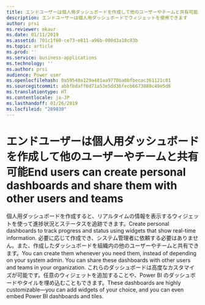 ```yaml
---
title: エンドユーザーは個人用ダッシュボードを作成して他のユーザーやチームと共有可能
description: エンドユーザーは個人用ダッシュボードでウィジェットを使用できます
author: prsi
ms.reviewer: mkaur
ms.date: 01/11/2019
ms.assetid: 701c1f60-ce73-e811-a96b-000d3a18c83b
ms.topic: article
ms.prod: ''
ms.service: business-applications
ms.technology: ''
ms.author: prsi
audience: Power user
ms.openlocfilehash: 0a59548a129a481aa9770ba0bfbecac361121c81
ms.sourcegitcommit: abbfbdaff6d71a53e5dd36fecb6673080c49e5d6
ms.translationtype: HT
ms.contentlocale: ja-JP
ms.lasthandoff: 01/26/2019
ms.locfileid: "289830"
---
```

# <a name="end-users-can-create-personal-dashboards-and-share-them-with-other-users-and-teams"></a><span data-ttu-id="78721-103">エンドユーザーは個人用ダッシュボードを作成して他のユーザーやチームと共有可能</span><span class="sxs-lookup"><span data-stu-id="78721-103">End users can create personal dashboards and share them with other users and teams</span></span>




<span data-ttu-id="78721-104">個人用ダッシュボードを作成すると、リアルタイムの情報を表示するウィジェットを使って進捗状況とステータスを追跡できます。</span><span class="sxs-lookup"><span data-stu-id="78721-104">Create personal dashboards to track progress and status using widgets that show real-time information.</span></span> <span data-ttu-id="78721-105">必要に応じて作成でき、システム管理者に依頼する必要はありません。また、作成したダッシュボードを組織内の他のユーザーやチームと共有できます。</span><span class="sxs-lookup"><span data-stu-id="78721-105">You can create them whenever you need them, instead of depending on your system admin. You can share these dashboards with other users and teams in your organization.</span></span> <span data-ttu-id="78721-106">これらのダッシュボードは高度なカスタマイズが可能です。任意のウィジェットを追加することや、Power BI のダッシュボードやタイルを埋め込むこともできます。</span><span class="sxs-lookup"><span data-stu-id="78721-106">These dashboards are highly customizable—you can add widgets of your choice, and you can even embed Power BI dashboards and tiles.</span></span>
